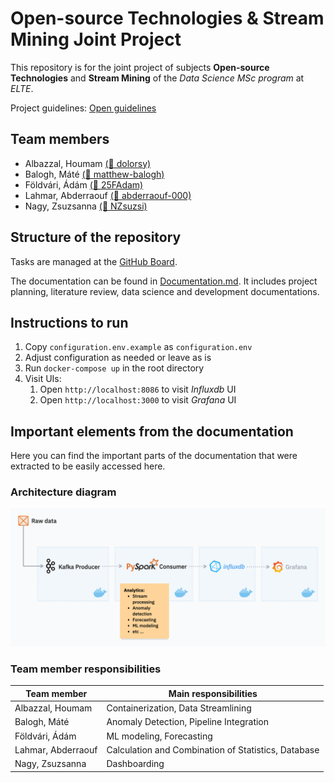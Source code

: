 # Open-source Technologies & Stream Mining Joint Project

This repository is for the joint project of subjects **Open-source Technologies** and **Stream Mining** of the *Data Science MSc program* at *ELTE*.

Project guidelines: [Open guidelines](https://docs.google.com/document/d/1fuBle3d4tmhY9IHqBDA9KwckhSqOCugGWldIe8CeRHc/edit?tab=t.0#heading=h.mzrt1sfgv63y)

## Team members

* Albazzal, Houmam [(🐙 dolorsy)](https://github.com/dolorsy)
* Balogh, Máté [(🐙 matthew-balogh)](https://github.com/matthew-balogh)
* Földvári, Ádám [(🐙 25FAdam)](https://github.com/25FAdam)
* Lahmar, Abderraouf [(🐙 abderraouf-000)](https://github.com/abderraouf-000)
* Nagy, Zsuzsanna [(🐙 NZsuzsi)](https://github.com/NZsuzsi)

## Structure of the repository

Tasks are managed at the [GitHub Board](https://github.com/users/matthew-balogh/projects/5).

The documentation can be found in [Documentation.md](Documentation.md). It includes project planning, literature review, data science and development documentations.

## Instructions to run

1. Copy `configuration.env.example` as `configuration.env`
2. Adjust configuration as needed or leave as is
3. Run `docker-compose up` in the root directory
4. Visit UIs:
   1. Open `http://localhost:8086` to visit *Influxdb* UI
   1. Open `http://localhost:3000` to visit *Grafana* UI

## Important elements from the documentation

Here you can find the important parts of the documentation that were extracted to be easily accessed here.

### Architecture diagram

![](./resources/architecture_design.png)

### Team member responsibilities

| Team member        | Main responsibilities                               |
| ------------------ | --------------------------------------------------- |
| Albazzal, Houmam   | Containerization, Data Streamlining                 |
| Balogh, Máté       | Anomaly Detection, Pipeline Integration             |
| Földvári, Ádám     | ML modeling, Forecasting                            |
| Lahmar, Abderraouf | Calculation and Combination of Statistics, Database |
| Nagy, Zsuzsanna    | Dashboarding                                        |
